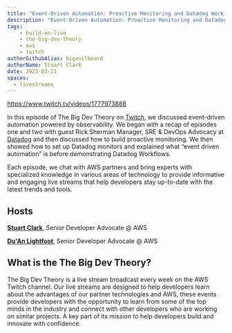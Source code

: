 ```yaml
---
title: "Event-Driven Automation: Proactive Monitoring and Datadog Workflows | The Big Dev Theory | S1 | Ep.9 Show Notes"
description: "Event-Driven Automation: Proactive Monitoring and Datadog Workflows"
tags:
    - build-on-live
    - the-big-dev-theory
    - aws
    - twitch
authorGithubAlias: bigevilbeard
authorName: Stuart Clark
date: 2023-03-21
spaces:
  - livestreams
---
```


https://www.twitch.tv/videos/1777973888

In this episode of The Big Dev Theory on [Twitch](https://www.twitch.tv/videos/1777973888), we discussed event-driven automation powered by observability. We began with a recap of episodes one and two with guest Rick Sherman Manager, SRE & DevOps Advocacy at [Datadog](https://www.datadoghq.com/) and then discussed how to build proactive monitoring. We then showed how to set up Datadog monitors and explained what “event driven automation” is before demonstrating Datadog Workflows.

Each episode, we chat with AWS partners and bring experts with specialized knowledge in various areas of technology to provide informative and engaging live streams that help developers stay up-to-date with the latest trends and tools.

## Hosts

[**Stuart Clark**](https://twitter.com/bigevilbeard), Senior Developer Advocate @ AWS

[**Du'An Lightfoot**](https://twitter.com/labeveryday), Senior Developer Advocate @ AWS

## What is the The Big Dev Theory?

 The Big Dev Theory is a live stream broadcast every week on the AWS Twitch channel. Our live streams are designed to help developers learn about the advantages of our partner technologies and AWS, these events provide developers with the opportunity to learn from some of the top minds in the industry and connect with other developers who are working on similar projects. A key part of its mission to help developers build and innovate with confidence.